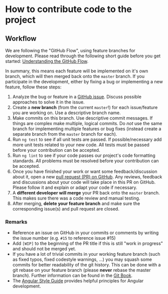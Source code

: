 # How to contribute code to the project

## Workflow

We are following the "GitHub Flow", using feature branches for development.
Please read through the following short guide before you get started:
[Understanding the GitHub Flow](https://guides.github.com/introduction/flow/).

In summary, this means each feature will be implemented on it's own branch, which will then merged back onto the `master` branch. If you participate in the development, either by fixing a bug or implementing a new feature, follow these steps:

1. Analyze the bug or feature in a [GitHub issue](https://github.com/Aam-Digital/ndb-core/issues).
   Discuss possible approaches to solve it in the issue.
2. Create a **new branch** (from the current `master`!) for each issue/feature you are working on. Use a descriptive branch name.
3. Make commits on this branch. Use descriptive commit messages. If things are complex make multiple, logical commits.
   Do _not_ use the same branch for implementing multiple features or bug fixes
   (instead create a separate branch from the `master` branch for each).
4. Run `ng test` to see if all unit tests are passed.
   If possible/necessary add more unit tests related to your new code. All tests must be passed before your contribution can be accepted.
5. Run `ng lint` to see if your code passes our project's code formatting standards.
   All problems must be resolved before your contribution can be accepted.
6. Once you have finished your work or want some feedback/discussion about it, open a new [pull request (PR) on GitHub](https://github.com/Aam-Digital/ndb-core/pulls).
   Any reviews, feedback and discussions about your code will take place in this PR on GitHub. Please follow it and explain or adapt your code if necessary.
7. A **different developer will merge** your PR back onto the `master` branch. This makes sure there was a code review and manual testing.
8. After merging, **delete your feature branch** and make sure the corresponding issue(s) and pull request are closed.

### Remarks

- Reference an issue on GitHub in your commits or comments by writing the issue number (e.g. `#15` to reference issue #15)
- Add `[WIP]` to the beginning of the PR title if this is still "work in progress" and should not be merged yet.
- If you have a lot of trivial commits in your working feature branch (such as fixed typos, fixed codestyle warnings, ...) you may squash some commits for better readability of the git history.
  This can be done with a git rebase on your feature branch (please **never** rebase the master branch).
  Further information can be found in the [Git Book](https://git-scm.com/book/en/v2/Git-Tools-Rewriting-History).
- The [Angular Style Guide](https://github.com/johnpapa/angular-styleguide) provides helpful principles for Angular development.
